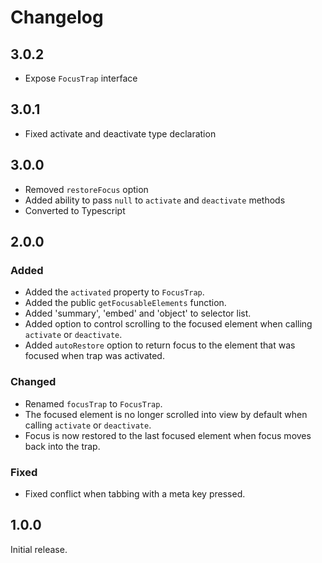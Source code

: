 # Changelog

## 3.0.2

- Expose `FocusTrap` interface

## 3.0.1

- Fixed activate and deactivate type declaration

## 3.0.0

- Removed `restoreFocus` option
- Added ability to pass `null` to `activate` and `deactivate` methods
- Converted to Typescript

## 2.0.0

### Added

- Added the `activated` property to `FocusTrap`.
- Added the public `getFocusableElements` function.
- Added 'summary', 'embed' and 'object' to selector list.
- Added option to control scrolling to the focused element when calling `activate` or `deactivate`.
- Added `autoRestore` option to return focus to the element that was focused when trap was activated.

### Changed

- Renamed `focusTrap` to `FocusTrap`.
- The focused element is no longer scrolled into view by default when calling `activate` or `deactivate`.
- Focus is now restored to the last focused element when focus moves back into the trap.

### Fixed

- Fixed conflict when tabbing with a meta key pressed.

## 1.0.0

Initial release.
